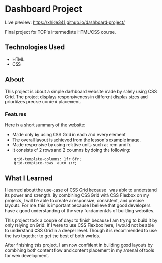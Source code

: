 # Dashboard Project

Live preview: https://xhide341.github.io/dashboard-project/

Final project for TOP's intermediate HTML/CSS course. 

## Technologies Used

- HTML
- CSS

## About

This project is about a simple dashboard website made by solely using CSS Grid. The project displays responsiveness in different display sizes and prioritizes precise content placement.

### Features

Here is a short summary of the website:

- Made only by using CSS Grid in each and every element.
- The overall layout is achieved from the lesson's example image.
- Made responsive by using relative units such as rem and fr.
- It consists of 2 rows and 2 columns by doing the following:

```
    grid-template-columns: 1fr 6fr;
    grid-template-rows: auto 1fr;
```

## What I Learned

I learned about the use-case of CSS Grid because I was able to understand its power and strength. By combining CSS Grid with CSS Flexbox on my projects, I will be able to create a responsive, consistent, and precise layouts. For me, this is important because I believe that good developers have a good understanding of the very fundamentals of building websites.

This project took a couple of days to finish because I am trying to build it by only relying on Grid. If I were to use CSS Flexbox here, I would not be able to understand CSS Grid in a deeper level. Though it is recommended to use the two together to get the best of both worlds.

After finishing this project, I am now confident in building good layouts by combining both content flow and content placement in my arsenal of tools for web development.